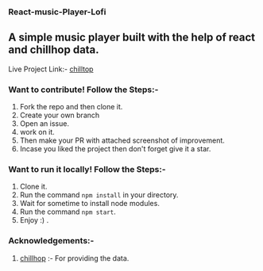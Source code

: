 ### React-music-Player-Lofi

## A simple music player built with the help of react and chillhop data.


Live Project Link:- [chilltop](https://chilltop.netlify.app)


### Want to contribute! Follow the Steps:- 

1. Fork the repo and then clone it.
2. Create your own branch 
3. Open an issue.
4. work on it.
5. Then make your PR with attached screenshot of improvement.
6. Incase you liked the project then don't forget give it a star.


### Want to run it locally! Follow the Steps:-

1. Clone it.
2. Run the command `npm install` in your directory.
3. Wait for sometime to install node modules.
4. Run the command `npm start`.
5. Enjoy :) .

### Acknowledgements:- 

1. [chillhop](https:chillhop.com) :- For providing the data.

